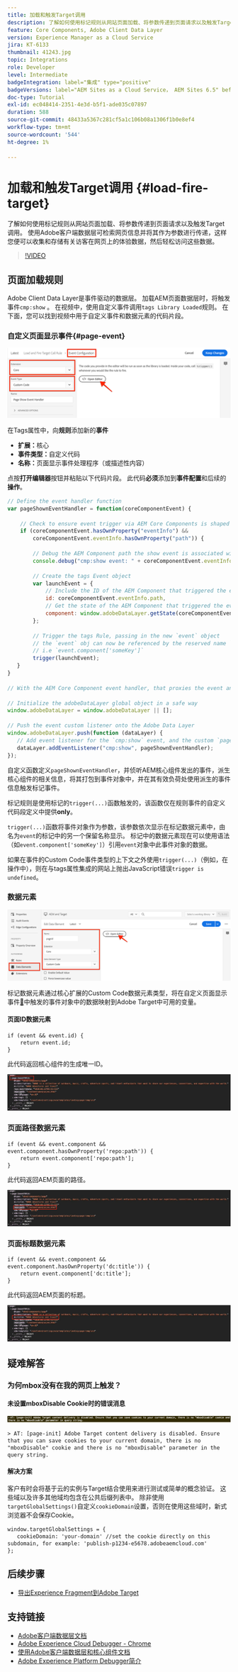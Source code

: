 ```yaml
---
title: 加载和触发Target调用
description: 了解如何使用标记规则从网站页面加载、将参数传递到页面请求以及触发Target调用。
feature: Core Components, Adobe Client Data Layer
version: Experience Manager as a Cloud Service
jira: KT-6133
thumbnail: 41243.jpg
topic: Integrations
role: Developer
level: Intermediate
badgeIntegration: label="集成" type="positive"
badgeVersions: label="AEM Sites as a Cloud Service， AEM Sites 6.5" before-title="false"
doc-type: Tutorial
exl-id: ec048414-2351-4e3d-b5f1-ade035c07897
duration: 588
source-git-commit: 48433a5367c281cf5a1c106b08a1306f1b0e8ef4
workflow-type: tm+mt
source-wordcount: '544'
ht-degree: 1%

---
```


# 加载和触发Target调用 {#load-fire-target}

了解如何使用标记规则从网站页面加载、将参数传递到页面请求以及触发Target调用。 使用Adobe客户端数据层可检索网页信息并将其作为参数进行传递，这样您便可以收集和存储有关访客在网页上的体验数据，然后轻松访问这些数据。

>[!VIDEO](https://video.tv.adobe.com/v/41243?quality=12&learn=on)

## 页面加载规则

Adobe Client Data Layer是事件驱动的数据层。 加载AEM页面数据层时，将触发事件`cmp:show` 。 在视频中，使用自定义事件调用`tags Library Loaded`规则。 在下面，您可以找到视频中用于自定义事件和数据元素的代码片段。

### 自定义页面显示事件{#page-event}

![页面显示的事件配置和自定义代码](assets/load-and-fire-target-call.png)

在Tags属性中，向&#x200B;**规则**&#x200B;添加新的&#x200B;**事件**

+ __扩展：__&#x200B;核心
+ __事件类型：__&#x200B;自定义代码
+ __名称：__&#x200B;页面显示事件处理程序（或描述性内容）

点按&#x200B;__打开编辑器__&#x200B;按钮并粘贴以下代码片段。 此代码&#x200B;__必须__&#x200B;添加到&#x200B;__事件配置__&#x200B;和后续的&#x200B;__操作__。

```javascript
// Define the event handler function
var pageShownEventHandler = function(coreComponentEvent) {

    // Check to ensure event trigger via AEM Core Components is shaped correctly
    if (coreComponentEvent.hasOwnProperty("eventInfo") && 
        coreComponentEvent.eventInfo.hasOwnProperty("path")) {
    
        // Debug the AEM Component path the show event is associated with
        console.debug("cmp:show event: " + coreComponentEvent.eventInfo.path);

        // Create the tags Event object
        var launchEvent = {
            // Include the ID of the AEM Component that triggered the event
            id: coreComponentEvent.eventInfo.path,
            // Get the state of the AEM Component that triggered the event           
            component: window.adobeDataLayer.getState(coreComponentEvent.eventInfo.path)
        };

        // Trigger the tags Rule, passing in the new `event` object
        // the `event` obj can now be referenced by the reserved name `event` by other tags data elements
        // i.e `event.component['someKey']`
        trigger(launchEvent);
   }
}

// With the AEM Core Component event handler, that proxies the event and relevant information to Data Collection, defined above...

// Initialize the adobeDataLayer global object in a safe way
window.adobeDataLayer = window.adobeDataLayer || [];

// Push the event custom listener onto the Adobe Data Layer
window.adobeDataLayer.push(function (dataLayer) {
   // Add event listener for the `cmp:show` event, and the custom `pageShownEventHandler` function as the callback
   dataLayer.addEventListener("cmp:show", pageShownEventHandler);
});
```

自定义函数定义`pageShownEventHandler`，并侦听AEM核心组件发出的事件，派生核心组件的相关信息，将其打包到事件对象中，并在其有效负荷处使用派生的事件信息触发标记事件。

标记规则是使用标记的`trigger(...)`函数触发的，该函数仅在规则事件的自定义代码段定义中提供&#x200B;__only__。

`trigger(...)`函数将事件对象作为参数，该参数依次显示在标记数据元素中，由名为`event`的标记中的另一个保留名称显示。 标记中的数据元素现在可以使用语法（如`event.component['someKey']`）引用`event`对象中此事件对象的数据。

如果在事件的Custom Code事件类型的上下文之外使用`trigger(...)`（例如，在操作中），则在与tags属性集成的网站上抛出JavaScript错误`trigger is undefined`。


### 数据元素

![数据元素](assets/data-elements.png)

标记数据元素通过核心扩展的Custom Code数据元素类型，将在自定义页面显示事件[&#128279;](#page-event)中触发的事件对象中的数据映射到Adobe Target中可用的变量。

#### 页面ID数据元素

```
if (event && event.id) {
    return event.id;
}
```

此代码返回核心组件的生成唯一ID。

![页面ID](assets/pageid.png)

### 页面路径数据元素

```
if (event && event.component && event.component.hasOwnProperty('repo:path')) {
    return event.component['repo:path'];
}
```

此代码返回AEM页面的路径。

![页面路径](assets/pagepath.png)

### 页面标题数据元素

```
if (event && event.component && event.component.hasOwnProperty('dc:title')) {
    return event.component['dc:title'];
}
```

此代码返回AEM页面的标题。

![页面标题](assets/pagetitle.png)

## 疑难解答

### 为何mbox没有在我的网页上触发？

#### 未设置mboxDisable Cookie时的错误消息

![Target Cookie域错误](assets/target-cookie-error.png)

```
> AT: [page-init] Adobe Target content delivery is disabled. Ensure that you can save cookies to your current domain, there is no "mboxDisable" cookie and there is no "mboxDisable" parameter in the query string.
```

#### 解决方案

客户有时会将基于云的实例与Target结合使用来进行测试或简单的概念验证。 这些域以及许多其他域均包含在公共后缀列表中。
除非使用`targetGlobalSettings()`自定义`cookieDomain`设置，否则在使用这些域时，新式浏览器不会保存Cookie。

```
window.targetGlobalSettings = {  
   cookieDomain: 'your-domain' //set the cookie directly on this subdomain, for example: 'publish-p1234-e5678.adobeaemcloud.com'
};
```

## 后续步骤

+ [导出Experience Fragment到Adobe Target](./export-experience-fragment-target.md)

## 支持链接

+ [Adobe客户端数据层文档](https://github.com/adobe/adobe-client-data-layer/wiki)
+ [Adobe Experience Cloud Debugger - Chrome](https://chrome.google.com/webstore/detail/adobe-experience-platform/bfnnokhpnncpkdmbokanobigaccjkpob)
+ [使用Adobe客户端数据层和核心组件文档](https://experienceleague.adobe.com/docs/experience-manager-core-components/using/developing/data-layer/overview.html)
+ [Adobe Experience Platform Debugger简介](https://experienceleague.adobe.com/docs/platform-learn/data-collection/debugger/overview.html)
